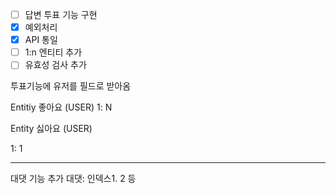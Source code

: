 - [ ] 답변 투표 기능 구현
- [X] 예외처리
- [X] API 통일
- [ ] 1:n 엔티티 추가
- [ ] 유효성 검사 추가

투표기능에 유저를 필드로 받아옴

Entitiy 좋아요 (USER) 1: N

Entity 싫아요 (USER)

1: 1


---

대댓 기능 추가
대댓: 인덱스1. 2 등


